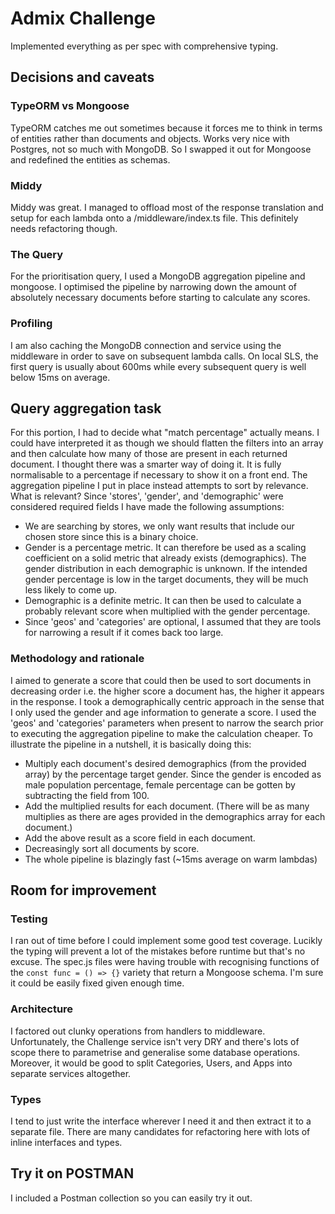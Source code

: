 # Admix Challenge

Implemented everything as per spec with comprehensive typing.

## Decisions and caveats
### TypeORM vs Mongoose
TypeORM catches me out sometimes because it forces me to think in terms of entities rather than documents and objects. Works very nice with Postgres, not so much with MongoDB. So I swapped it out for Mongoose and redefined the entities as schemas.
### Middy
Middy was great. I managed to offload most of the response translation and setup for each lambda onto a /middleware/index.ts file. This definitely needs refactoring though.
### The Query
For the prioritisation query, I used a MongoDB aggregation pipeline and mongoose. I optimised the pipeline by narrowing down the amount of absolutely necessary documents before starting to calculate any scores.
### Profiling
I am also caching the MongoDB connection and service using the middleware in order to save on subsequent lambda calls. On local SLS, the first query is usually about 600ms while every subsequent query is well below 15ms on average.

## Query aggregation task
For this portion, I had to decide what "match percentage" actually means. I could have interpreted it as though we should flatten the filters into an array and then calculate how many of those are present in each returned document. I thought there was a smarter way of doing it. It is fully normalisable to a percentage if necessary to show it on a front end.
The aggregation pipeline I put in place instead attempts to sort by relevance. What is relevant? Since 'stores', 'gender', and 'demographic' were considered required fields I have made the following assumptions:

 - We are searching by stores, we only want results that include our chosen store since this is a binary choice.
 - Gender is a percentage metric. It can therefore be used as a scaling coefficient on a solid metric that already exists (demographics). The gender distribution in each demographic is unknown. If the intended gender percentage is low in the target documents, they will be much less likely to come up.
 - Demographic is a definite metric. It can then be used to calculate a probably relevant score when multiplied with the gender percentage.
 - Since 'geos' and 'categories' are optional, I assumed that they are tools for narrowing a result if it comes back too large.
 
### Methodology and rationale
I aimed to generate a score that could then be used to sort documents in decreasing order i.e. the higher score a document has, the higher it appears in the response. I took a demographically centric approach in the sense that I only used the gender and age information to generate a score. I used the 'geos' and 'categories' parameters when present to narrow the search prior to executing the aggregation pipeline to make the calculation cheaper.
To illustrate the pipeline in a nutshell, it is basically doing this:

 - Multiply each document's desired demographics (from the provided array) by the percentage target gender. Since the gender is encoded as male population percentage, female percentage can be gotten by subtracting the field from 100.
 - Add the multiplied results for each document. (There will be as many multiplies as there are ages provided in the demographics array for each document.)
 - Add the above result as a score field in each document.
 - Decreasingly sort all documents by score.
 - The whole pipeline is blazingly fast (~15ms average on warm lambdas)

## Room for improvement
### Testing
I ran out of time before I could implement some good test coverage. Lucikly the typing will prevent a lot of the mistakes before runtime but that's no excuse.
The spec.js files were having trouble with recognising functions of the `const func = () => {}` variety that return a Mongoose schema. I'm sure it could be easily fixed given enough time.

### Architecture
I factored out clunky operations from handlers to middleware. Unfortunately, the Challenge service isn't very DRY and there's lots of scope there to parametrise and generalise some database operations. Moreover, it would be good to split Categories, Users, and Apps into separate services altogether.

### Types
I tend to just write the interface wherever I need it and then extract it to a separate file. There are many candidates for refactoring here with lots of inline interfaces and types.

## Try it on POSTMAN
I included a Postman collection so you can easily try it out.
